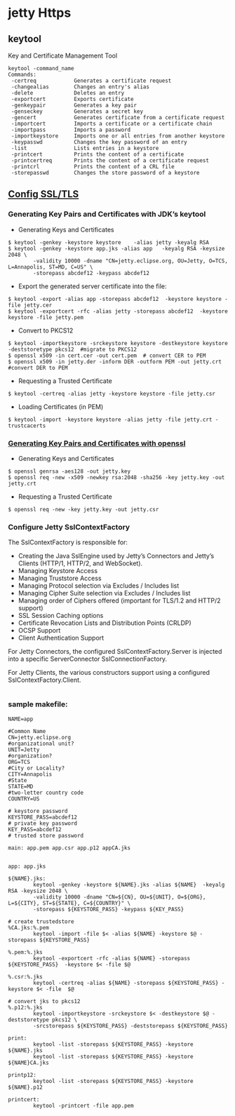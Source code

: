 # jetty Https

## keytool

Key and Certificate Management Tool

```
keytool -command_name 
Commands:
 -certreq            Generates a certificate request
 -changealias        Changes an entry's alias
 -delete             Deletes an entry
 -exportcert         Exports certificate
 -genkeypair         Generates a key pair
 -genseckey          Generates a secret key
 -gencert            Generates certificate from a certificate request
 -importcert         Imports a certificate or a certificate chain
 -importpass         Imports a password
 -importkeystore     Imports one or all entries from another keystore
 -keypasswd          Changes the key password of an entry
 -list               Lists entries in a keystore
 -printcert          Prints the content of a certificate
 -printcertreq       Prints the content of a certificate request
 -printcrl           Prints the content of a CRL file
 -storepasswd        Changes the store password of a keystore

```
## [Config SSL/TLS](https://www.eclipse.org/jetty/documentation/current/configuring-ssl.html)
### Generating Key Pairs and Certificates with JDK’s keytool
- Generating Keys and Certificates 
```
$ keytool -genkey -keystore keystore    -alias jetty -keyalg RSA
$ keytool -genkey -keystore app.jks -alias app   -keyalg RSA -keysize 2048 \
        -validity 10000 -dname "CN=jetty.eclipse.org, OU=Jetty, O=TCS, L=Annapolis, ST=MD, C=US" \
        -storepass abcdef12 -keypass abcdef12
```
- Export the generated server certificate into the file:
```
$ keytool -export -alias app -storepass abcdef12  -keystore keystore -file jetty.cer
$ keytool -exportcert -rfc -alias jetty -storepass abcdef12  -keystore keystore -file jetty.pem
```
- Convert to PKCS12
```
$ keytool -importkeystore -srckeystore keystore -destkeystore keystore -deststoretype pkcs12  #migrate to PKCS12
$ openssl x509 -in cert.cer -out cert.pem  # convert CER to PEM
$ openssl x509 -in jetty.der -inform DER -outform PEM -out jetty.crt  #convert DER to PEM
```
- Requesting a Trusted Certificate
```
$ keytool -certreq -alias jetty -keystore keystore -file jetty.csr
```
- Loading Certificates (in PEM)
```
$ keytool -import -keystore keystore -alias jetty -file jetty.crt -trustcacerts
```

### [Generating Key Pairs and Certificates with openssl](https://www.sslshopper.com/article-most-common-openssl-commands.html)
- Generating Keys and Certificates
```
$ openssl genrsa -aes128 -out jetty.key
$ openssl req -new -x509 -newkey rsa:2048 -sha256 -key jetty.key -out jetty.crt
```
- Requesting a Trusted Certificate
```
$ openssl req -new -key jetty.key -out jetty.csr
```

### Configure Jetty SslContextFactory
The SslContextFactory is responsible for:
- Creating the Java SslEngine used by Jetty’s Connectors and Jetty’s Clients (HTTP/1, HTTP/2, and WebSocket).
- Managing Keystore Access
- Managing Truststore Access
- Managing Protocol selection via Excludes / Includes list
- Managing Cipher Suite selection via Excludes / Includes list
- Managing order of Ciphers offered (important for TLS/1.2 and HTTP/2 support)
- SSL Session Caching options
- Certificate Revocation Lists and Distribution Points (CRLDP)
- OCSP Support
- Client Authentication Support

For Jetty Connectors, the configured SslContextFactory.Server is injected into a specific ServerConnector SslConnectionFactory.

For Jetty Clients, the various constructors support using a configured SslContextFactory.Client.

```

```

### sample makefile:
```
NAME=app

#Common Name
CN=jetty.eclipse.org
#organizational unit?
UNIT=Jetty
#organization?
ORG=TCS
#City or Locality?
CITY=Annapolis
#State
STATE=MD
#two-letter country code
COUNTRY=US

# keystore password
KEYSTORE_PASS=abcdef12
# private key password
KEY_PASS=abcdef12
# trusted store password

main: app.pem app.csr app.p12 appCA.jks


app: app.jks

${NAME}.jks:
        keytool -genkey -keystore ${NAME}.jks -alias ${NAME}  -keyalg RSA -keysize 2048 \
        -validity 10000 -dname "CN=${CN}, OU=${UNIT}, O=${ORG}, L=${CITY}, ST=${STATE}, C=${COUNTRY}" \
        -storepass ${KEYSTORE_PASS} -keypass ${KEY_PASS}

# create trustedstore
%CA.jks:%.pem
        keytool -import -file $< -alias ${NAME} -keystore $@ -storepass ${KEYSTORE_PASS}

%.pem:%.jks
        keytool -exportcert -rfc -alias ${NAME} -storepass ${KEYSTORE_PASS}  -keystore $< -file $@

%.csr:%.jks
        keytool -certreq -alias ${NAME} -storepass ${KEYSTORE_PASS} -keystore $< -file  $@

# convert jks to pkcs12
%.p12:%.jks
        keytool -importkeystore -srckeystore $< -destkeystore $@ -deststoretype pkcs12 \
        -srcstorepass ${KEYSTORE_PASS} -deststorepass ${KEYSTORE_PASS}

print:
        keytool -list -storepass ${KEYSTORE_PASS} -keystore ${NAME}.jks
        keytool -list -storepass ${KEYSTORE_PASS} -keystore ${NAME}CA.jks

printp12:
        keytool -list -storepass ${KEYSTORE_PASS} -keystore ${NAME}.p12

printcert:
        keytool -printcert -file app.pem
```

